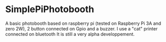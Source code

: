 # SimplePiPhotobooth
A basic photobooth based on raspberry pi (tested on Raspberry Pi 3A and zero 2W), 2 button connected on Gpio and a buzzer. I use a "cat" printer connected on bluetooth It is still a very alpha developpement. 
